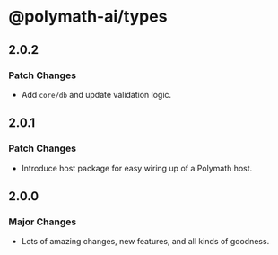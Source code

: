 # @polymath-ai/types

## 2.0.2

### Patch Changes

- Add `core/db` and update validation logic.

## 2.0.1

### Patch Changes

- Introduce host package for easy wiring up of a Polymath host.

## 2.0.0

### Major Changes

- Lots of amazing changes, new features, and all kinds of goodness.
